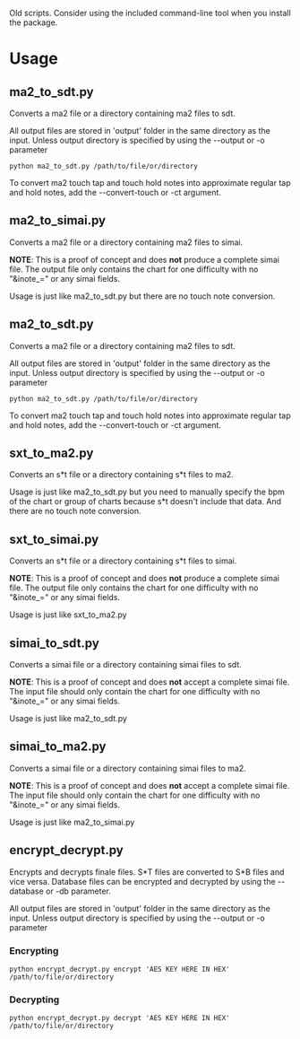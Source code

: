 Old scripts. Consider using the included command-line tool when you install the package.

# Usage
## ma2_to_sdt.py
Converts a ma2 file or a directory containing ma2 files to sdt.

All output files are stored in 'output' folder in the same directory as the input. Unless output directory is specified by using the --output or -o parameter

```python ma2_to_sdt.py /path/to/file/or/directory```

To convert ma2 touch tap and touch hold notes into approximate regular tap and hold notes, add the --convert-touch or -ct argument.

## ma2_to_simai.py
Converts a ma2 file or a directory containing ma2 files to simai. 

**NOTE**: This is a proof of concept and does **not** produce a complete simai file. The output file only contains the chart for one difficulty with no "&inote_=" or any simai fields.

Usage is just like ma2_to_sdt.py but there are no touch note conversion.

## ma2_to_sdt.py
Converts a ma2 file or a directory containing ma2 files to sdt. 

All output files are stored in 'output' folder in the same directory as the input. Unless output directory is specified by using the --output or -o parameter

```python ma2_to_sdt.py /path/to/file/or/directory```

To convert ma2 touch tap and touch hold notes into approximate regular tap and hold notes, add the --convert-touch or -ct argument.

## sxt_to_ma2.py
Converts an s\*t file or a directory containing s\*t files to ma2.

Usage is just like ma2_to_sdt.py but you need to manually specify the bpm of the chart or group of charts because s\*t doesn't include that data. And there are no touch note conversion.

## sxt_to_simai.py
Converts an s\*t file or a directory containing s\*t files to simai.

**NOTE**: This is a proof of concept and does **not** produce a complete simai file. The output file only contains the chart for one difficulty with no "&inote_=" or any simai fields.

Usage is just like sxt_to_ma2.py

## simai_to_sdt.py
Converts a simai file or a directory containing simai files to sdt.

**NOTE**: This is a proof of concept and does **not** accept a complete simai file. The input file should only contain the chart for one difficulty with no "&inote_=" or any simai fields.

Usage is just like ma2_to_sdt.py

## simai_to_ma2.py
Converts a simai file or a directory containing simai files to ma2.

**NOTE**: This is a proof of concept and does **not** accept a complete simai file. The input file should only contain the chart for one difficulty with no "&inote_=" or any simai fields.

Usage is just like ma2_to_simai.py

## encrypt_decrypt.py
Encrypts and decrypts finale files. S\*T files are converted to S\*B files and vice versa. Database files can be encrypted and decrypted by using the --database or -db parameter.

All output files are stored in 'output' folder in the same directory as the input. Unless output directory is specified by using the --output or -o parameter

### Encrypting
```python encrypt_decrypt.py encrypt 'AES KEY HERE IN HEX' /path/to/file/or/directory```

### Decrypting
```python encrypt_decrypt.py decrypt 'AES KEY HERE IN HEX' /path/to/file/or/directory```